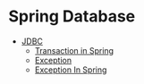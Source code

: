 # Spring Database

- [JDBC](./jdbc/jdbc.md)
  - [Transaction in Spring](./jdbc/transaction.md)
  - [Exception](./jdbc/exception.md)
  - [Exception In Spring](./jdbc/exception_in_spring.md)
